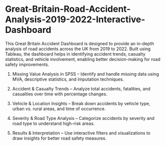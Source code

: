 # Great-Britain-Road-Accident-Analysis-2019-2022-Interactive-Dashboard
This Great Britain Accident Dashboard is designed to provide an in-depth analysis of road accidents across the UK from 2019 to 2022. Built using Tableau, the dashboard helps in identifying accident trends, casualty statistics, and vehicle involvement, enabling better decision-making for road safety improvements.

1. Missing Value Analysis in SPSS – Identify and handle missing data using MVA, descriptive statistics, and imputation techniques. 

2. Accident & Casualty Trends – Analyze total accidents, fatalities, and casualties over time with percentage changes.

3. Vehicle & Location Insights – Break down accidents by vehicle type, urban vs. rural areas, and time of occurrence.

4. Severity & Road Type Analysis – Categorize accidents by severity and road type to understand high-risk areas.

5. Results & Interpretation – Use interactive filters and visualizations to draw insights for better road safety measures.







